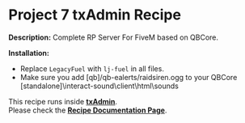 # Project 7 txAdmin Recipe

**Description:** Complete RP Server For FiveM based on QBCore. 

**Installation:**
- Replace `LegacyFuel` with `lj-fuel` in all files.
- Make sure you add [qb]/qb-ealerts/raidsiren.ogg to your QBCore [standalone]\interact-sound\client\html\sounds

This recipe runs inside [**txAdmin**](https://github.com/tabarra/txAdmin).  
Please check the [**Recipe Documentation Page**](https://github.com/tabarra/txAdmin/blob/master/docs/recipe.md).
